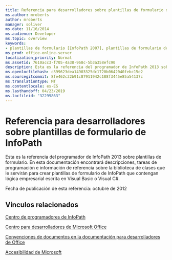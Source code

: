 ```yaml
---
title: Referencia para desarrolladores sobre plantillas de formulario de InfoPath
ms.author: mroberts
author: mroberts
manager: soliver
ms.date: 11/16/2014
ms.audience: Developer
ms.topic: overview
keywords:
- plantillas de formulario [InfoPath 2007], plantillas de formulario de código administrado [InfoPath 2007], referencia [InfoPath 2007], código administrado [InfoPath 2007], InfoPath 2007, referencia
ms.prod: office-online-server
localization_priority: Normal
ms.assetid: 7610acc3-f705-4a38-968c-5b3a358efc90
description: Esta es la referencia del programador de InfoPath 2013 sobre plantillas de formulario. En esta documentación encontrará descripciones, tareas de programación e información de referencia sobre la biblioteca de clases que le servirán para crear plantillas de formulario de InfoPath que contengan lógica empresarial escrita en Visual Basic o Visual C#.
ms.openlocfilehash: c399623dea14903325dc1720b0642040febc15e2
ms.sourcegitcommit: 8fe462c32b91c87911942c188f3445e85a54137c
ms.translationtype: MT
ms.contentlocale: es-ES
ms.lasthandoff: 04/23/2019
ms.locfileid: "32299863"
---
```

# <a name="infopath-developer-reference-for-form-templates"></a>Referencia para desarrolladores sobre plantillas de formulario de InfoPath

Esta es la referencia del programador de InfoPath 2013 sobre plantillas de formulario. En esta documentación encontrará descripciones, tareas de programación e información de referencia sobre la biblioteca de clases que le servirán para crear plantillas de formulario de InfoPath que contengan lógica empresarial escrita en Visual Basic o Visual C#.
  
Fecha de publicación de esta referencia: octubre de 2012
  
## <a name="related-links"></a>Vínculos relacionados

[Centro de programadores de InfoPath](https://msdn.microsoft.com/office/aa905434.aspx)
  
[Centro para desarrolladores de Microsoft Office](https://msdn.microsoft.com/office/default.aspx)
  
[Convenciones de documentos en la documentación para desarrolladores de Office](https://msdn.microsoft.com/office/aa905365.aspx)
  
[Accesibilidad de Microsoft](https://www.microsoft.com/ENABLE/)

  

